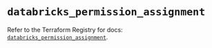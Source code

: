 # `databricks_permission_assignment`

Refer to the Terraform Registry for docs: [`databricks_permission_assignment`](https://registry.terraform.io/providers/databricks/databricks/1.43.0/docs/resources/permission_assignment).
